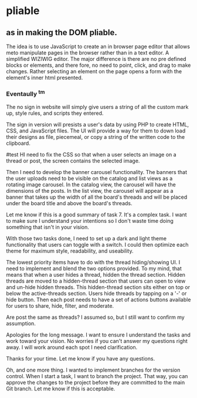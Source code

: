 # pliable
## as in making the DOM pliable.

The idea is to use JavaScript to create an in browser page editor that allows meto manipulate pages in the browser rather than in a text editor. A simplified WIZIWIG editor. The major difference is there are no pre defined blocks or elements, and there fore, no need to point, click, and drag to make changes. Rather selecting an element on the page opens a form with the element's inner html presented. 

### Eventaully <sup>tm</sup>

The no sign in website will simply give users a string of all the custom mark up, style rules, and scripts they entered.

The sign in version will presists a user's data by using PHP to create HTML, CSS, and JavaScript files. The UI will provide a way for them to down load their designs as file, piecemeal, or copy a string of the written code to the clipboard.

#test
HI need to fix the CSS so that when a user selects an image on a thread or post, the screen contains the selected image.

Then I need to develop the banner carousel functionality. The banners that the user uploads need to be visible on the catalog and list views as a rotating image carousel. In the catalog view, the carousel will have the dimensions of the posts. In the list view, the carousel will appear as a banner that takes up the width of all the board's threads and will be placed under the board title and above the board's threads.

Let me know if this is a good summary of task 7. It's a complex task. I want to make sure I understand your intentions so I don't waste time doing something that isn't in your vision.

With those two tasks done, I need to set up a dark and light theme functionality that users can toggle with a switch. I could then optimize each theme for maximum style, readability, and useability.

The lowest priority items have to do with the thread hiding/showing UI. I need to implement and blend the two options provided. To my mind, that means that when a user hides a thread, hidden the thread section. Hidden threads are moved to a hidden-thread section that users can open to view and un-hide hidden threads. This hidden-thread section sits either on top or below the active-threads section. Users hide threads by tapping on a '-' or hide button. 
Then each post needs to have a set of actions buttons available for users to share, hide, filter, and moderate.

Are post the same as threads? I assumed so, but I still want to confirm my assumption.

Apologies for the long message. I want to ensure I understand the tasks and work toward your vision. No worries if you can't answer my questions right away. I will work around each spot I need clarification. 

Thanks for your time. Let me know if you have any questions.

Oh, and one more thing. I wanted to implement branches for the version control. When I start a task, I want to branch the project. That way, you can approve the changes to the project before they are committed to the main Git branch. Let me know if this is acceptable.

